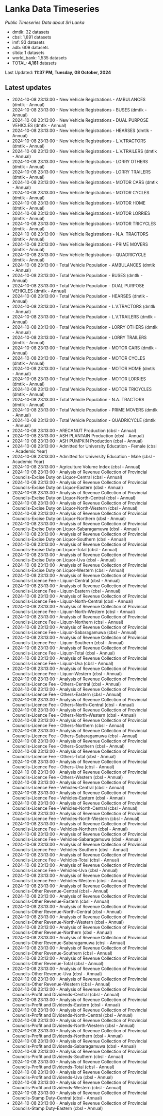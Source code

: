 # Lanka Data Timeseries
*Public Timeseries Data about Sri Lanka*

* dmtlk: 32 datasets
* cbsl: 1,891 datasets
* imf: 93 datasets
* adb: 609 datasets
* sltda: 1 datasets
* world_bank: 1,535 datasets
* TOTAL: **4,161** datasets

Last Updated: **11:37 PM, Tuesday, 08 October, 2024**

## Latest updates

* 2024-10-08 23:13:00 - New Vehicle Registrations - AMBULANCES (dmtlk - Annual)
* 2024-10-08 23:13:00 - New Vehicle Registrations - BUSES (dmtlk - Annual)
* 2024-10-08 23:13:00 - New Vehicle Registrations - DUAL PURPOSE VEHICLES (dmtlk - Annual)
* 2024-10-08 23:13:00 - New Vehicle Registrations - HEARSES (dmtlk - Annual)
* 2024-10-08 23:13:00 - New Vehicle Registrations - L.V.TRACTORS (dmtlk - Annual)
* 2024-10-08 23:13:00 - New Vehicle Registrations - L.V.TRAILERS (dmtlk - Annual)
* 2024-10-08 23:13:00 - New Vehicle Registrations - LORRY OTHERS (dmtlk - Annual)
* 2024-10-08 23:13:00 - New Vehicle Registrations - LORRY TRAILERS (dmtlk - Annual)
* 2024-10-08 23:13:00 - New Vehicle Registrations - MOTOR CARS (dmtlk - Annual)
* 2024-10-08 23:13:00 - New Vehicle Registrations - MOTOR CYCLES (dmtlk - Annual)
* 2024-10-08 23:13:00 - New Vehicle Registrations - MOTOR HOME (dmtlk - Annual)
* 2024-10-08 23:13:00 - New Vehicle Registrations - MOTOR LORRIES (dmtlk - Annual)
* 2024-10-08 23:13:00 - New Vehicle Registrations - MOTOR TRICYCLES (dmtlk - Annual)
* 2024-10-08 23:13:00 - New Vehicle Registrations - N.A. TRACTORS (dmtlk - Annual)
* 2024-10-08 23:13:00 - New Vehicle Registrations - PRIME MOVERS (dmtlk - Annual)
* 2024-10-08 23:13:00 - New Vehicle Registrations - QUADRICYCLE (dmtlk - Annual)
* 2024-10-08 23:13:00 - Total Vehicle Population - AMBULANCES (dmtlk - Annual)
* 2024-10-08 23:13:00 - Total Vehicle Population - BUSES (dmtlk - Annual)
* 2024-10-08 23:13:00 - Total Vehicle Population - DUAL PURPOSE VEHICLES (dmtlk - Annual)
* 2024-10-08 23:13:00 - Total Vehicle Population - HEARSES (dmtlk - Annual)
* 2024-10-08 23:13:00 - Total Vehicle Population - L.V.TRACTORS (dmtlk - Annual)
* 2024-10-08 23:13:00 - Total Vehicle Population - L.V.TRAILERS (dmtlk - Annual)
* 2024-10-08 23:13:00 - Total Vehicle Population - LORRY OTHERS (dmtlk - Annual)
* 2024-10-08 23:13:00 - Total Vehicle Population - LORRY TRAILERS (dmtlk - Annual)
* 2024-10-08 23:13:00 - Total Vehicle Population - MOTOR CARS (dmtlk - Annual)
* 2024-10-08 23:13:00 - Total Vehicle Population - MOTOR CYCLES (dmtlk - Annual)
* 2024-10-08 23:13:00 - Total Vehicle Population - MOTOR HOME (dmtlk - Annual)
* 2024-10-08 23:13:00 - Total Vehicle Population - MOTOR LORRIES (dmtlk - Annual)
* 2024-10-08 23:13:00 - Total Vehicle Population - MOTOR TRICYCLES (dmtlk - Annual)
* 2024-10-08 23:13:00 - Total Vehicle Population - N.A. TRACTORS (dmtlk - Annual)
* 2024-10-08 23:13:00 - Total Vehicle Population - PRIME MOVERS (dmtlk - Annual)
* 2024-10-08 23:13:00 - Total Vehicle Population - QUADRICYCLE (dmtlk - Annual)
* 2024-10-08 23:13:00 - ARECANUT Production (cbsl - Annual)
* 2024-10-08 23:13:00 - ASH PLANTAIN Production (cbsl - Annual)
* 2024-10-08 23:13:00 - ASH PUMPKIN Production (cbsl - Annual)
* 2024-10-08 23:13:00 - Admitted for University Education - Female (cbsl - Academic Year)
* 2024-10-08 23:13:00 - Admitted for University Education - Male (cbsl - Academic Year)
* 2024-10-08 23:13:00 - Agriculture Volume Index (cbsl - Annual)
* 2024-10-08 23:13:00 - Analysis of Revenue Collection of Provincial Councils-Excise Duty on Liquor-Central (cbsl - Annual)
* 2024-10-08 23:13:00 - Analysis of Revenue Collection of Provincial Councils-Excise Duty on Liquor-Eastern (cbsl - Annual)
* 2024-10-08 23:13:00 - Analysis of Revenue Collection of Provincial Councils-Excise Duty on Liquor-North-Central (cbsl - Annual)
* 2024-10-08 23:13:00 - Analysis of Revenue Collection of Provincial Councils-Excise Duty on Liquor-North-Western (cbsl - Annual)
* 2024-10-08 23:13:00 - Analysis of Revenue Collection of Provincial Councils-Excise Duty on Liquor-Northern (cbsl - Annual)
* 2024-10-08 23:13:00 - Analysis of Revenue Collection of Provincial Councils-Excise Duty on Liquor-Sabaragamuwa (cbsl - Annual)
* 2024-10-08 23:13:00 - Analysis of Revenue Collection of Provincial Councils-Excise Duty on Liquor-Southern (cbsl - Annual)
* 2024-10-08 23:13:00 - Analysis of Revenue Collection of Provincial Councils-Excise Duty on Liquor-Total (cbsl - Annual)
* 2024-10-08 23:13:00 - Analysis of Revenue Collection of Provincial Councils-Excise Duty on Liquor-Uva (cbsl - Annual)
* 2024-10-08 23:13:00 - Analysis of Revenue Collection of Provincial Councils-Excise Duty on Liquor-Western (cbsl - Annual)
* 2024-10-08 23:13:00 - Analysis of Revenue Collection of Provincial Councils-Licence Fee - Liquor-Central (cbsl - Annual)
* 2024-10-08 23:13:00 - Analysis of Revenue Collection of Provincial Councils-Licence Fee - Liquor-Eastern (cbsl - Annual)
* 2024-10-08 23:13:00 - Analysis of Revenue Collection of Provincial Councils-Licence Fee - Liquor-North-Central (cbsl - Annual)
* 2024-10-08 23:13:00 - Analysis of Revenue Collection of Provincial Councils-Licence Fee - Liquor-North-Western (cbsl - Annual)
* 2024-10-08 23:13:00 - Analysis of Revenue Collection of Provincial Councils-Licence Fee - Liquor-Northern (cbsl - Annual)
* 2024-10-08 23:13:00 - Analysis of Revenue Collection of Provincial Councils-Licence Fee - Liquor-Sabaragamuwa (cbsl - Annual)
* 2024-10-08 23:13:00 - Analysis of Revenue Collection of Provincial Councils-Licence Fee - Liquor-Southern (cbsl - Annual)
* 2024-10-08 23:13:00 - Analysis of Revenue Collection of Provincial Councils-Licence Fee - Liquor-Total (cbsl - Annual)
* 2024-10-08 23:13:00 - Analysis of Revenue Collection of Provincial Councils-Licence Fee - Liquor-Uva (cbsl - Annual)
* 2024-10-08 23:13:00 - Analysis of Revenue Collection of Provincial Councils-Licence Fee - Liquor-Western (cbsl - Annual)
* 2024-10-08 23:13:00 - Analysis of Revenue Collection of Provincial Councils-Licence Fee - Others-Central (cbsl - Annual)
* 2024-10-08 23:13:00 - Analysis of Revenue Collection of Provincial Councils-Licence Fee - Others-Eastern (cbsl - Annual)
* 2024-10-08 23:13:00 - Analysis of Revenue Collection of Provincial Councils-Licence Fee - Others-North-Central (cbsl - Annual)
* 2024-10-08 23:13:00 - Analysis of Revenue Collection of Provincial Councils-Licence Fee - Others-North-Western (cbsl - Annual)
* 2024-10-08 23:13:00 - Analysis of Revenue Collection of Provincial Councils-Licence Fee - Others-Northern (cbsl - Annual)
* 2024-10-08 23:13:00 - Analysis of Revenue Collection of Provincial Councils-Licence Fee - Others-Sabaragamuwa (cbsl - Annual)
* 2024-10-08 23:13:00 - Analysis of Revenue Collection of Provincial Councils-Licence Fee - Others-Southern (cbsl - Annual)
* 2024-10-08 23:13:00 - Analysis of Revenue Collection of Provincial Councils-Licence Fee - Others-Total (cbsl - Annual)
* 2024-10-08 23:13:00 - Analysis of Revenue Collection of Provincial Councils-Licence Fee - Others-Uva (cbsl - Annual)
* 2024-10-08 23:13:00 - Analysis of Revenue Collection of Provincial Councils-Licence Fee - Others-Western (cbsl - Annual)
* 2024-10-08 23:13:00 - Analysis of Revenue Collection of Provincial Councils-Licence Fee - Vehicles-Central (cbsl - Annual)
* 2024-10-08 23:13:00 - Analysis of Revenue Collection of Provincial Councils-Licence Fee - Vehicles-Eastern (cbsl - Annual)
* 2024-10-08 23:13:00 - Analysis of Revenue Collection of Provincial Councils-Licence Fee - Vehicles-North-Central (cbsl - Annual)
* 2024-10-08 23:13:00 - Analysis of Revenue Collection of Provincial Councils-Licence Fee - Vehicles-North-Western (cbsl - Annual)
* 2024-10-08 23:13:00 - Analysis of Revenue Collection of Provincial Councils-Licence Fee - Vehicles-Northern (cbsl - Annual)
* 2024-10-08 23:13:00 - Analysis of Revenue Collection of Provincial Councils-Licence Fee - Vehicles-Sabaragamuwa (cbsl - Annual)
* 2024-10-08 23:13:00 - Analysis of Revenue Collection of Provincial Councils-Licence Fee - Vehicles-Southern (cbsl - Annual)
* 2024-10-08 23:13:00 - Analysis of Revenue Collection of Provincial Councils-Licence Fee - Vehicles-Total (cbsl - Annual)
* 2024-10-08 23:13:00 - Analysis of Revenue Collection of Provincial Councils-Licence Fee - Vehicles-Uva (cbsl - Annual)
* 2024-10-08 23:13:00 - Analysis of Revenue Collection of Provincial Councils-Licence Fee - Vehicles-Western (cbsl - Annual)
* 2024-10-08 23:13:00 - Analysis of Revenue Collection of Provincial Councils-Other Revenue-Central (cbsl - Annual)
* 2024-10-08 23:13:00 - Analysis of Revenue Collection of Provincial Councils-Other Revenue-Eastern (cbsl - Annual)
* 2024-10-08 23:13:00 - Analysis of Revenue Collection of Provincial Councils-Other Revenue-North-Central (cbsl - Annual)
* 2024-10-08 23:13:00 - Analysis of Revenue Collection of Provincial Councils-Other Revenue-North-Western (cbsl - Annual)
* 2024-10-08 23:13:00 - Analysis of Revenue Collection of Provincial Councils-Other Revenue-Northern (cbsl - Annual)
* 2024-10-08 23:13:00 - Analysis of Revenue Collection of Provincial Councils-Other Revenue-Sabaragamuwa (cbsl - Annual)
* 2024-10-08 23:13:00 - Analysis of Revenue Collection of Provincial Councils-Other Revenue-Southern (cbsl - Annual)
* 2024-10-08 23:13:00 - Analysis of Revenue Collection of Provincial Councils-Other Revenue-Total (cbsl - Annual)
* 2024-10-08 23:13:00 - Analysis of Revenue Collection of Provincial Councils-Other Revenue-Uva (cbsl - Annual)
* 2024-10-08 23:13:00 - Analysis of Revenue Collection of Provincial Councils-Other Revenue-Western (cbsl - Annual)
* 2024-10-08 23:13:00 - Analysis of Revenue Collection of Provincial Councils-Profit and Dividends-Central (cbsl - Annual)
* 2024-10-08 23:13:00 - Analysis of Revenue Collection of Provincial Councils-Profit and Dividends-Eastern (cbsl - Annual)
* 2024-10-08 23:13:00 - Analysis of Revenue Collection of Provincial Councils-Profit and Dividends-North-Central (cbsl - Annual)
* 2024-10-08 23:13:00 - Analysis of Revenue Collection of Provincial Councils-Profit and Dividends-North-Western (cbsl - Annual)
* 2024-10-08 23:13:00 - Analysis of Revenue Collection of Provincial Councils-Profit and Dividends-Northern (cbsl - Annual)
* 2024-10-08 23:13:00 - Analysis of Revenue Collection of Provincial Councils-Profit and Dividends-Sabaragamuwa (cbsl - Annual)
* 2024-10-08 23:13:00 - Analysis of Revenue Collection of Provincial Councils-Profit and Dividends-Southern (cbsl - Annual)
* 2024-10-08 23:13:00 - Analysis of Revenue Collection of Provincial Councils-Profit and Dividends-Total (cbsl - Annual)
* 2024-10-08 23:13:00 - Analysis of Revenue Collection of Provincial Councils-Profit and Dividends-Uva (cbsl - Annual)
* 2024-10-08 23:13:00 - Analysis of Revenue Collection of Provincial Councils-Profit and Dividends-Western (cbsl - Annual)
* 2024-10-08 23:13:00 - Analysis of Revenue Collection of Provincial Councils-Stamp Duty-Central (cbsl - Annual)
* 2024-10-08 23:13:00 - Analysis of Revenue Collection of Provincial Councils-Stamp Duty-Eastern (cbsl - Annual)